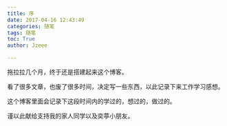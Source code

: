 ```yaml
---
title: 序
date: 2017-04-16 12:43:49
categories: 随笔
tags: 随笔
toc: True
author: Jzeee

---
```

拖拉拉几个月，终于还是搭建起来这个博客。

看了很多文章，也废了很多时间，决定写一些东西，以此记录下来工作学习感想。

这个博客里面会记录下这段时间内的学过的，想过的，做过的。

谨以此献给支持我的家人同学以及奕葶小朋友。
<!--more-->

